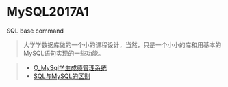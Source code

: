 # MySQL2017A1
SQL base command

>大学学数据库做的一个小的课程设计，当然，只是一个小小的库和用基本的MySQL语句实现的一些功能。

> - [O_MySql学生成绩管理系统](https://mengze.top/O_MySql学生成绩管理系统/)
> - [SQL与MySQL的区别](https://mengze.top/SQL和MySQL的区别/)
